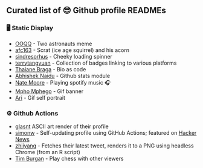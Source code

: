 ## Curated list of 😎 Github profile READMEs

### 🖥 Static Display

- [OOQQ](https://github.com/OOQQ) - Two astronauts meme
- [afc163](https://github.com/afc163) - Scrat (ice age squirrel) and his acorn
- [sindresorhus](https://github.com/sindresorhus) - Cheeky loading spinner
- [terrytangyuan](https://github.com/terrytangyuan) - Collection of badges linking to various platforms
- [Thaiane Braga](https://github.com/Thaiane) - Bio as code
- [Abhishek Naidu](https://github.com/abhisheknaiidu) - Github stats module
- [Nate Moore](https://github.com/natemoo-re) - Playing spotify music 🎧
- [Mpho Mphego](https://github.com/mmphego) - Gif banner
- [Ari](https://github.com/ari-hacks) - Gif self portrait 



### ⚙️ Github Actions

- [glasnt](https://github.com/glasnt) ASCII art render of their profile
- [simonw](https://github.com/simonw) - Self-updating profile using GitHub Actions; featured on [Hacker News](https://news.ycombinator.com/item?id=23807881)
- [zhiiyang](https://github.com/zhiiiyang) - Fetches their latest tweet, renders it to a PNG using headless Chrome (from an R script)
- [Tim Burgan](https://github.com/timburgan) - Play chess with other viewers
